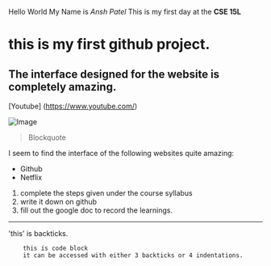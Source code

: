 Hello World 
My Name is *Ansh Patel*
This is my first day at the **CSE 15L**

# this is my first github project.
## The interface designed for the website is completely amazing.

[Youtube] (https://www.youtube.com/)

![Image](http://url/a.png)

> Blockquote

I seem to find the interface of the following websites quite amazing:

* Github
* Netflix

1) complete the steps given under the course syllabus
2) write it down on github
3) fill out the google doc to record the learnings.

***
'this' is backticks.

        this is code block 
        it can be accessed with either 3 backticks or 4 indentations.
